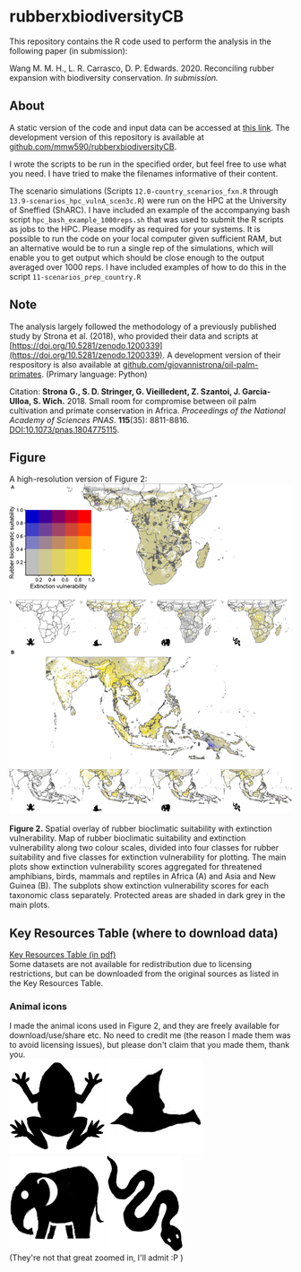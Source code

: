 # rubberxbiodiversityCB
This repository contains the R code used to perform the analysis in the following paper (in submission):  

Wang M. M. H., L. R. Carrasco, D. P. Edwards. 2020. Reconciling rubber expansion with biodiversity conservation. *In submission.*


## About

A static version of the code and input data can be accessed at [this link](https://doi.org/10.5281/zenodo.3886851). The development version of this repository is available at [github.com/mmw590/rubberxbiodiversityCB](https://github.com/mmw590/rubberxbiodiversityCB).  

I wrote the scripts to be run in the specified order, but feel free to use what you need. I have tried to make the filenames informative of their content.  

The scenario simulations (Scripts `12.0-country_scenarios_fxn.R` through `13.9-scenarios_hpc_vulnA_scen3c.R`) were run on the HPC at the University of Sneffied (ShARC). I have included an example of the accompanying bash script `hpc_bash_example_1000reps.sh` that was used to submit the R scripts as jobs to the HPC. Please modify as required for your systems. It is possible to run the code on your local computer given sufficient RAM, but an alternative would be to run a single rep of the simulations, which will enable you to get output which should be close enough to the output averaged over 1000 reps. I have included examples of how to do this in the script `11-scenarios_prep_country.R`  


## Note
The analysis largely followed the methodology of a previously published study by Strona et al. (2018), who provided their data and scripts at [https://doi.org/10.5281/zenodo.1200339](https://doi.org/10.5281/zenodo.1200339). A development version of their respository is also available at [github.com/giovannistrona/oil-palm-primates](https://github.com/giovannistrona/oil-palm-primates). (Primary language: Python)  

Citation:
**Strona G., S. D. Stringer, G. Vieilledent, Z. Szantoi, J. Garcia-Ulloa, S. Wich.** 2018. Small room for compromise between oil palm cultivation and primate conservation in Africa. _Proceedings of the National Academy of Sciences PNAS_. **115**(35): 8811-8816. 
[DOI:10.1073/pnas.1804775115](https://doi.org/10.1073/pnas.1804775115).  
  



## Figure
A high-resolution version of Figure 2: 
![](output/results/fig2_highres.png)

**Figure 2.** Spatial overlay of rubber bioclimatic suitability with extinction vulnerability. Map of rubber bioclimatic suitability and extinction vulnerability along two colour scales, divided into four classes for rubber suitability and five classes for extinction vulnerability for plotting. The main plots show extinction vulnerability scores aggregated for threatened amphibians, birds, mammals and reptiles in Africa (A) and Asia and New Guinea (B). The subplots show extinction vulnerability scores for each taxonomic class separately. Protected areas are shaded in dark grey in the main plots.  
  



## Key Resources Table (where to download data)
[Key Resources Table (in pdf)](output/KEY-RESOURCES-TABLE.pdf)  
Some datasets are not available for redistribution due to licensing restrictions, but can be downloaded from the original sources as listed in the Key Resources Table.  


  




### Animal icons
I made the animal icons used in Figure 2, and they are freely available for download/use/share etc. No need to credit me (the reason I made them was to avoid licensing issues), but please don't claim that you made them, thank you.  
![](images/170px_frog_icon.png)
![](images/170px_bird_icon.jpg)
![](images/170px_elephant_icon.png)
![](images/170px_snake_icon.png)  
(They're not that great zoomed in, I'll admit :P )
